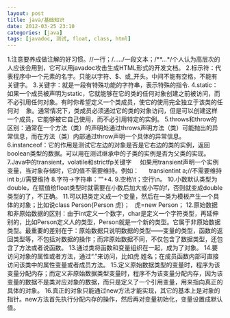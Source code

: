 ```yaml
---
layout: post
title: java/基础知识
date: 2012-03-25 23:10
categories: [java]
tags: [javadoc, 测试, float, class, html]
---
```

1.注意要养成做注解的好习惯。//一行；/*.....*/一段文本；/**...*/个人认为高层次的人应该会用到，它可以用javadoc攻击生成HTML形式的开发文档。
2.标示符：代表程序中一个元素的名字。只能以字符、$、或_开头。中间不能有空格，不能有关键字。
3.关键字：就是一段有特殊功能的字符串，表示特殊的指令.
4.static：如果一个成员被声明为static，它就能够在它的类的任何对象创建之前被访问，而不必引用任何对象。有时你希望定义一个类成员，使它的使用完全独立于该类的任何对    象。通常情况下，类成员必须通过它的类的对象访问，但是可以创建这样一个成员，它能够被它自己使用，而不必引用特定的实例。
5.throws和throw的区别：通常在一个方法（类）的声明处通过throws声明方法（类）可能抛出的异常信息，而在方法（类）内部通过throw声明一个具体的异常信息。
6.instanceof：它的作用是测试它左边的对象是否是它右边的类的实例，返回boolean类型的数据。可以用在测试继承中的子类的实例是否为父类的实现。
7.Java中的transient，volatile和strictfp关键字
    如果用transient声明一个实例变量，当对象存储时，它的值不需要维持。例如：
     transientint a;//不需要维持int b;//需要维持
8.字符→字符串：""+4.
9.空格\t；空行\n。
10.小数默认类型为double，在赋值给float类型时就需要在小数后加大或小写的f，否则就变成double类型的了，不正确。
11.可以把类定义成一个变量，然后在一类为模板产生一个具体的对象；比如说class Person{Person 虎}；   虎=new Person；
12.原始数据和非原始数据的区别：由于int定义一个数字，char是定义一个字符类型，再延伸别的，比如Person定义人的类型，Person就是一个新的类型。它属于非原始数据类型。最重要的差别在于：原始数据只说明数据的类型——变量的类型，函数的返回类型等，不包括对数据的操作；而非原始数据不同，不仅包含了数据类型，还包含了方法或者说函数。
13.通过类将函数和变量组织在一起，成为了对象。
14.要访问对象的属性或者方法，通过“.”来访问，比如虎.姓名；在成员函数内部可直接访问该类中的属性变量或者成员方法。
15.定义原始数据类型的变量时，程序为该变量分配内存；而定义非原始数据类型变量时，程序不为该变量分配内存，因为该变量的数据不是类对应对象的数据，而只是定义了一个引用变量，用来指向真正的具体的对象。
16.真正的对象只能通过new方法才能实现，其它的基本上是对象的指针。new方法首先执行分配内存的操作，然后再对变量初始化，变量设置成默认值。
